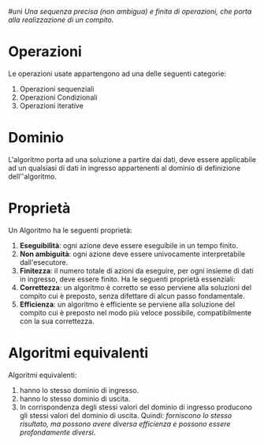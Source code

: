 #uni 
_Una sequenza precisa (non ambigua) e finita di operazioni, che porta alla realizzazione di un compito._
# Operazioni
Le operazioni usate appartengono ad una delle seguenti categorie:
1. Operazioni sequenziali
2. Operazioni Condizionali
3. Operazioni iterative
# Dominio
 L'algoritmo porta ad una soluzione a partire dai dati, deve essere applicabile ad un qualsiasi di dati in ingresso appartenenti al dominio di definizione dell''algoritmo.
# Proprietà
 Un Algoritmo ha le seguenti proprietà:
 1. __Eseguibilità__: ogni azione deve essere eseguibile in un tempo finito.
 2. __Non ambiguità__: ogni azione deve essere univocamente interpretabile dall'esecutore.
 3. __Finitezza__: il numero totale di azioni da eseguire, per ogni insieme di dati in ingresso, deve essere finito.
Ha le seguenti proprietà essenziali:
1. __Correttezza__: un algoritmo è corretto se esso perviene alla soluzioni del compito cui è preposto, senza difettare di alcun passo fondamentale.
2. __Efficienza__: un algoritmo è efficiente se perviene alla soluzione del compito cui è preposto nel modo più veloce possibile, compatibilmente con la sua correttezza.
# Algoritmi equivalenti
Algoritmi equivalenti:
1. hanno lo stesso dominio di ingresso.
2. hanno lo stesso dominio di uscita.
3. In corrispondenza degli stessi valori del dominio di ingresso producono gli stessi valori del dominio di uscita.
Quindi: _forniscono lo stesso risultato, ma possono avere diversa efficienza e possono essere profondamente diversi_.